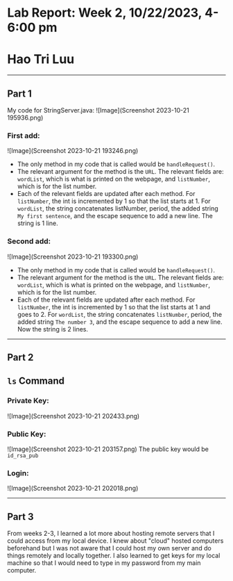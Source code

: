 # Lab Report: Week 2, 10/22/2023, 4-6:00 pm
# Hao Tri Luu

---
## Part 1
My code for StringServer.java:
![Image](Screenshot 2023-10-21 195936.png)

### First add:
![Image](Screenshot 2023-10-21 193246.png)
- The only method in my code that is called would be `handleRequest()`.
- The relevant argument for the method is the `URL`. The relevant fields are: `wordList`, which is what is printed on the webpage, and `listNumber`, which is for the list number.
- Each of the relevant fields are updated after each method. For `listNumber`, the int is incremented by 1 so that the list starts at 1. For `wordList`, the string concatenates listNumber, period, the added string `My first sentence`, and the escape sequence to add a new line. The string is 1 line.

### Second add:
![Image](Screenshot 2023-10-21 193300.png)
- The only method in my code that is called would be `handleRequest()`.
- The relevant argument for the method is the `URL`. The relevant fields are: `wordList`, which is what is printed on the webpage, and `listNumber`, which is for the list number.
- Each of the relevant fields are updated after each method. For `listNumber`, the int is incremented by 1 so that the list starts at 1 and goes to 2. For `wordList`, the string concatenates `listNumber`, period, the added string `The number 3`, and the escape sequence to add a new line. Now the string is 2 lines.

---
## Part 2
## **```ls``` Command**
### Private Key:
![Image](Screenshot 2023-10-21 202433.png)

### Public Key:
![Image](Screenshot 2023-10-21 203157.png)
The public key would be `id_rsa_pub`

### Login:
![Image](Screenshot 2023-10-21 202018.png)

---
## Part 3
From weeks 2-3, I learned a lot more about hosting remote servers that I could access from my local device. I knew about "cloud" hosted computers beforehand but I was not aware that I could host my own server and do things remotely and locally together. I also learned to get keys for my local machine so that I would need to type in my password from my main computer.
